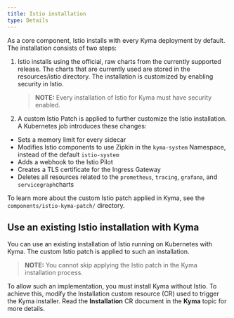 ```yaml
---
title: Istio installation
type: Details
---
```


As a core component, Istio installs with every Kyma deployment by default. The installation consists of two steps:

1. Istio installs using the official, raw charts from the currently supported release. The charts that are currently 
used are stored in the resources/istio directory. The installation is customized by enabling security in Istio.
    >**NOTE:** Every installation of Istio for Kyma must have security enabled.

2. A custom Istio Patch is applied to further customize the Istio installation. A Kubernetes job introduces these 
changes:
  - Sets a memory limit for every sidecar
  - Modifies Istio components to use Zipkin in the `kyma-system` Namespace, instead of the default `istio-system`
  - Adds a webhook to the Istio Pilot
  - Creates a TLS certificate for the Ingress Gateway
  - Deletes all resources related to the `prometheus`, `tracing`, `grafana`, and `servicegraph`charts

To learn more about the custom Istio patch applied in Kyma, see the `components/istio-kyma-patch/` directory. 

## Use an existing Istio installation with Kyma

You can use an existing installation of Istio running on Kubernetes with Kyma. The custom Istio patch is applied to such 
an installation.

>**NOTE:** You cannot skip applying the Istio patch in the Kyma installation process.

To allow such an implementation, you must install Kyma without Istio. To achieve this, modify the Installation custom 
resource (CR) used to trigger the Kyma installer. Read the **Installation** CR document in the **Kyma** 
topic for more details.
